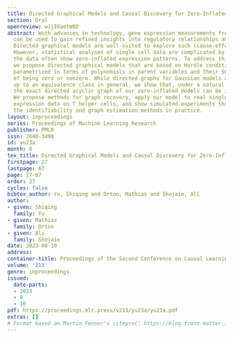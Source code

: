 ```yaml
---
title: Directed Graphical Models and Causal Discovery for Zero-Inflated Data
section: Oral
openreview: wJjI6aetW8D
abstract: With advances in technology, gene expression measurements from single cells
  can be used to gain refined insights into regulatory relationships among genes.
  Directed graphical models are well-suited to explore such (cause-effect) relationships.
  However, statistical analyses of single cell data are complicated by the fact that
  the data often show zero-inflated expression patterns. To address this challenge,
  we propose directed graphical models that are based on Hurdle conditional distributions
  parametrized in terms of polynomials in parent variables and their $0/1$ indicators
  of being zero or nonzero. While directed graphs for Gaussian models are only identifiable
  up to an equivalence class in general, we show that, under a natural and weak assumption,
  the exact directed acyclic graph of our zero-inflated models can be identified.
  We propose methods for graph recovery, apply our model to real single-cell gene
  expression data on T helper cells, and show simulated experiments that validate
  the identifiability and graph estimation methods in practice.
layout: inproceedings
series: Proceedings of Machine Learning Research
publisher: PMLR
issn: 2640-3498
id: yu23a
month: 0
tex_title: Directed Graphical Models and Causal Discovery for Zero-Inflated Data
firstpage: 27
lastpage: 67
page: 27-67
order: 27
cycles: false
bibtex_author: Yu, Shiqing and Drton, Mathias and Shojaie, Ali
author:
- given: Shiqing
  family: Yu
- given: Mathias
  family: Drton
- given: Ali
  family: Shojaie
date: 2023-08-10
address:
container-title: Proceedings of the Second Conference on Causal Learning and Reasoning
volume: '213'
genre: inproceedings
issued:
  date-parts:
  - 2023
  - 8
  - 10
pdf: https://proceedings.mlr.press/v213/yu23a/yu23a.pdf
extras: []
# Format based on Martin Fenner's citeproc: https://blog.front-matter.io/posts/citeproc-yaml-for-bibliographies/
---
```

